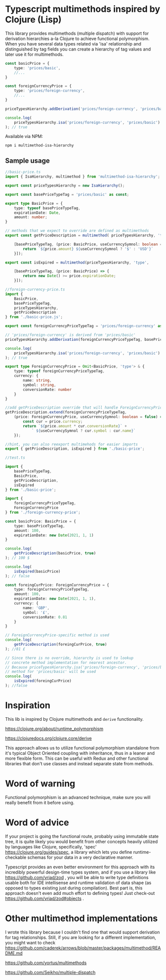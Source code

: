# Typescript multimethods inspired by Clojure (Lisp)

This library provides multimethods (multiple dispatch) with support for derivation hierarchies  a-la Clojure to achieve functional polymorphism. When you have several data types related  via 'isa' relationship and distinguished by tag fields you can create a hierarchy of tag values and later use it for multimethods.  

```typescript
const basicPrice = {
    type: 'prices/basic',
    //...
}

const foreignCurrencyPrice = {
    type: 'prices/foreign-currency',
    //...
}

priceTypesHierarchy.addDerivation('prices/foreign-currency', 'prices/basic');

console.log(
    priceTypesHierarchy.isa('prices/foreign-currency', 'prices/basic')
); // true
```

Available via NPM:

`npm i multimethod-isa-hierarchy`

## Sample usage

```typescript
//basic-price.ts
import { IsaHierarchy, multimethod } from 'multimethod-isa-hierarchy';

export const priceTypesHierarchy = new IsaHierarchy();

export const basePriceTypeTag = 'prices/basic' as const;

export type BasicPrice = {
    type: typeof basePriceTypeTag,
    expirationDate: Date,
    amount: number;
}

// methods that we expect to override are defined as multimethods
export const getPriceDescription = multimethod( priceTypesHierarchy, 'type',

    [basePriceTypeTag, (price: BasicPrice, useCurrencySymnol: boolean = false) => {
        return `${price.amount} ${useCurrencySymnol ? '$' : 'USD'}`
    }]);

export const isExpired = multimethod(priceTypesHierarchy, 'type',

    [basePriceTypeTag, (price: BasicPrice) => {
        return new Date() >= price.expirationDate;
    }]);
```

```typescript
//foreign-currency-price.ts
import {
    BasicPrice,
    basePriceTypeTag,
    priceTypesHierarchy,
    getPriceDescription
} from './basic-price.js';

export const foreignCurrencyPriceTypeTag = 'prices/foreign-currency' as const;

// 'prices/foreign-currency' is derived from 'prices/basic'
priceTypesHierarchy.addDerivation(foreignCurrencyPriceTypeTag, basePriceTypeTag);

console.log(
    priceTypesHierarchy.isa('prices/foreign-currency', 'prices/basic')
); // true

export type ForeignCurrencyPrice = Omit<BasicPrice, 'type'> & {
    type: typeof foreignCurrencyPriceTypeTag,
    currency: {
        name: string,
        symbol: string,
        conversionRate: number
    }
}

//add getPriceDescription override that will handle ForeignCurrencyPrice
getPriceDescription.extend(foreignCurrencyPriceTypeTag,
    (price: ForeignCurrencyPrice, useCurrencySymnol: boolean = false) => {
        const cur = price.currency;
        return `${price.amount * cur.conversionRate}` +
            ` ${useCurrencySymnol ? cur.symbol : cur.name}`
    });

//hint, you can also reexport multimehods for easier imports
export { getPriceDescription, isExpired } from './basic-price';
```

```typescript
//test.ts

import {
    basePriceTypeTag,
    BasicPrice,
    getPriceDescription,
    isExpired
} from './basic-price';

import {
    foreignCurrencyPriceTypeTag,
    ForeignCurrencyPrice
} from './foreign-currency-price';

const basicPrice: BasicPrice = {
    type: basePriceTypeTag,
    amount: 100,
    expirationDate: new Date(2021, 1, 1)
}

console.log(
    getPriceDescription(basicPrice, true)
); // 100 $

console.log(
    isExpired(basicPrice)
); // false

const foreingCurPrice: ForeignCurrencyPrice = {
    type: foreignCurrencyPriceTypeTag,
    amount: 100,
    expirationDate: new Date(2021, 1, 1),
    currency: {
        name: 'GBP',
        symbol: '£',
        conversionRate: 0.81
    }
}

// ForeignCurrencyPrice-specific method is used
console.log(
    getPriceDescription(foreingCurPrice, true)
); //81 £

// Since there is no override, hierarchy is used to lookup 
// concrete method implementation for nearest ancestor.
// Because priceTypesHierarchy.isa('prices/foreign-currency', 'prices/basic') is true,
// method for 'prices/basic' will be used
console.log(
    isExpired(foreingCurPrice)
); //false
```

# Inspiration 

This lib is inspired by Clojure multimethods and `derive` functionality.

https://clojure.org/about/runtime_polymorphism 

https://clojuredocs.org/clojure.core/derive

This approach allows us to utilize functional polymorphism standalone from it's typical Object Oriented  coupling with inheritance, thus in a leaner and more flexible form. This can be useful with Redux and other functional libraries that don't use classes and instead separate state from methods.

# Word of warning

Functional polymorphism is an advanced technique, make sure you will really benefit from it before using.

# Word of advice

If your project is going the functional route, probably using immutable state tree, it is quite likely you would benefit from other concepts heavily utilized by languages like Clojure, specifically, 'spec' https://clojure.org/guides/spec, a library which lets you define runtime-checkable schemas for your data in a very declarative manner. 

Typescript provides an even better environment for this approach with its incredibly  powerful design-time types system, and if you use a library like https://github.com/vriad/zod , you will be able to write type definitions usable both for IDE intellisense and runtime validation of data shape (as opposed to types existing just during compilation). Best part is, this approach doesn't even add much effort to defining types! Just check-out https://github.com/vriad/zod#objects .

# Other multimethod implementations

I wrote this library because I couldn't find one that would support derivation for tag relationships. Still, if you are looking for a different implementation, you might want to check
https://github.com/caderek/arrows/blob/master/packages/multimethod/README.md

https://github.com/yortus/multimethods

https://github.com/Seikho/multiple-dispatch